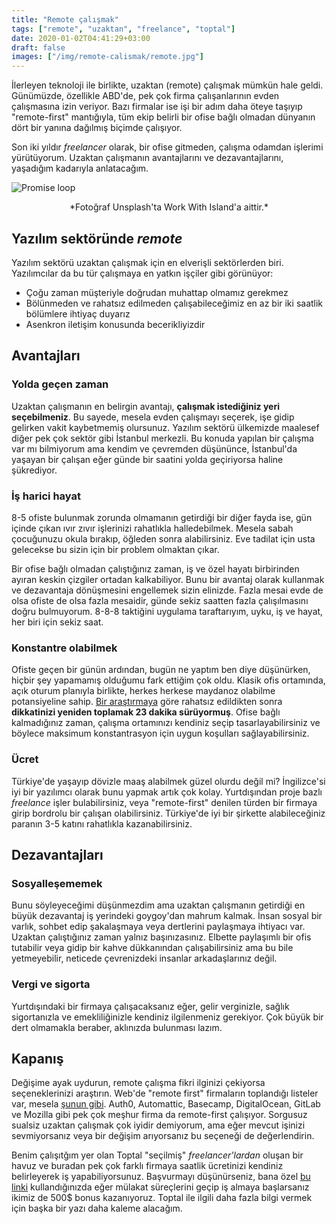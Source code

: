 ```yaml
---
title: "Remote çalışmak"
tags: ["remote", "uzaktan", "freelance", "toptal"]
date: 2020-01-02T04:41:29+03:00
draft: false
images: ["/img/remote-calismak/remote.jpg"]
---
```


İlerleyen teknoloji ile birlikte, uzaktan (remote) çalışmak mümkün hale geldi.
Günümüzde, özellikle ABD'de, pek çok firma çalışanlarının evden çalışmasına izin veriyor.
Bazı firmalar ise işi bir adım daha öteye taşıyıp "remote-first" mantığıyla, tüm ekip belirli bir ofise bağlı olmadan dünyanın dört bir yanına dağılmış biçimde çalışıyor.

Son iki yıldır *freelancer* olarak, bir ofise gitmeden, çalışma odamdan işlerimi yürütüyorum.
Uzaktan çalışmanın avantajlarını ve dezavantajlarını, yaşadığım kadarıyla anlatacağım.

![Promise loop][1]
<center>*Fotoğraf Unsplash'ta Work With Island'a aittir.*</center>

## Yazılım sektöründe *remote*
Yazılım sektörü uzaktan çalışmak için en elverişli sektörlerden biri.
Yazılımcılar da bu tür çalışmaya en yatkın işçiler gibi görünüyor:

* Çoğu zaman müşteriyle doğrudan muhattap olmamız gerekmez
* Bölünmeden ve rahatsız edilmeden çalışabileceğimiz en az bir iki saatlik bölümlere ihtiyaç duyarız
* Asenkron iletişim konusunda becerikliyizdir

## Avantajları
### Yolda geçen zaman
Uzaktan çalışmanın en belirgin avantajı, **çalışmak istediğiniz yeri seçebilmeniz**.
Bu sayede, mesela evden çalışmayı seçerek, işe gidip gelirken vakit kaybetmemiş olursunuz.
Yazılım sektörü ülkemizde maalesef diğer pek çok sektör gibi İstanbul merkezli.
Bu konuda yapılan bir çalışma var mı bilmiyorum ama kendim ve çevremden düşününce, İstanbul'da yaşayan bir çalışan eğer günde bir saatini yolda geçiriyorsa haline şükrediyor.

### İş harici hayat
8-5 ofiste bulunmak zorunda olmamanın getirdiği bir diğer fayda ise, gün içinde çıkan ıvır zıvır işlerinizi rahatlıkla halledebilmek.
Mesela sabah çocuğunuzu okula bırakıp, öğleden sonra alabilirsiniz.
Eve tadilat için usta gelecekse bu sizin için bir problem olmaktan çıkar.

Bir ofise bağlı olmadan çalıştığınız zaman, iş ve özel hayatı birbirinden ayıran keskin çizgiler ortadan kalkabiliyor.
Bunu bir avantaj olarak kullanmak ve dezavantaja dönüşmesini engellemek sizin elinizde.
Fazla mesai evde de olsa ofiste de olsa fazla mesaidir, günde sekiz saatten fazla çalışılmasını doğru bulmuyorum.
8-8-8 taktiğini uygulama taraftarıyım, uyku, iş ve hayat, her biri için sekiz saat.

### Konstantre olabilmek
Ofiste geçen bir günün ardından, bugün ne yaptım ben diye düşünürken, hiçbir şey yapamamış olduğumu fark ettiğim çok oldu.
Klasik ofis ortamında, açık oturum planıyla birlikte, herkes herkese maydanoz olabilme potansiyeline sahip.
[Bir araştırmaya](https://lifehacker.com/how-long-it-takes-to-get-back-on-track-after-a-distract-1720708353) göre rahatsız edildikten sonra **dikkatinizi yeniden toplamak 23 dakika sürüyormuş**.
Ofise bağlı kalmadığınız zaman, çalışma ortamınızı kendiniz seçip tasarlayabilirsiniz ve böylece maksimum konstantrasyon için uygun koşulları sağlayabilirsiniz.

### Ücret
Türkiye'de yaşayıp dövizle maaş alabilmek güzel olurdu değil mi?
İngilizce'si iyi bir yazılımcı olarak bunu yapmak artık çok kolay.
Yurtdışından proje bazlı *freelance* işler bulabilirsiniz, veya "remote-first" denilen türden bir firmaya girip bordrolu bir çalışan olabilirsiniz.
Türkiye'de iyi bir şirkette alabileceğiniz paranın 3-5 katını rahatlıkla kazanabilirsiniz.

## Dezavantajları
### Sosyalleşememek
Bunu söyleyeceğimi düşünmezdim ama uzaktan çalışmanın getirdiği en büyük dezavantaj iş yerindeki goygoy'dan mahrum kalmak.
İnsan sosyal bir varlık, sohbet edip şakalaşmaya veya dertlerini paylaşmaya ihtiyacı var.
Uzaktan çalıştığınız zaman yalnız başınızasınız.
Elbette paylaşımlı bir ofis tutabilir veya gidip bir kahve dükkanından çalışabilirsiniz ama bu bile yetmeyebilir, neticede çevrenizdeki insanlar arkadaşlarınız değil.

### Vergi ve sigorta
Yurtdışındaki bir firmaya çalışacaksanız eğer, gelir verginizle, sağlık sigortanızla ve emekliliğinizle kendiniz ilgilenmeniz gerekiyor.
Çok büyük bir dert olmamakla beraber, aklınızda bulunması lazım.

## Kapanış
Değişime ayak uydurun, remote çalışma fikri ilginizi çekiyorsa seçeneklerinizi araştırın.
Web'de "remote first" firmaların toplandığı listeler var, mesela [şunun gibi](https://github.com/yanirs/established-remote).
Auth0, Automattic, Basecamp, DigitalOcean, GitLab ve Mozilla gibi pek çok meşhur firma da remote-first çalışıyor.
Sorgusuz sualsiz uzaktan çalışmak çok iyidir demiyorum, ama eğer mevcut işinizi sevmiyorsanız veya bir değişim arıyorsanız bu seçeneği de değerlendirin.

Benim çalışıtğım yer olan Toptal "seçilmiş" *freelancer'lardan* oluşan bir havuz ve buradan pek çok farklı firmaya saatlik ücretinizi kendiniz belirleyerek iş yapabiliyorsunuz.
Başvurmayı düşünürseniz, bana özel [bu linki](https://www.toptal.com#connect-nothing-but-knowing-app-developers) kullandığınızda eğer mülakat süreçlerini geçip iş almaya başlarsanız ikimiz de 500$ bonus kazanıyoruz.
Toptal ile ilgili daha fazla bilgi vermek için başka bir yazı daha kaleme alacağım.

[1]: /img/remote-calismak/remote.jpg

